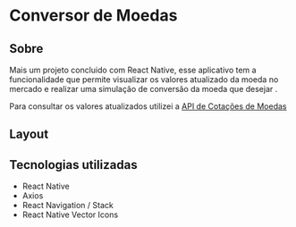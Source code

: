 # Conversor de Moedas

## Sobre
Mais um projeto concluido com React Native, esse aplicativo tem a funcionalidade que permite visualizar os valores atualizado da moeda no mercado e realizar uma simulação de conversão da moeda que desejar
.

Para consultar os valores atualizados utilizei a
[API de Cotações de Moedas](https://docs.awesomeapi.com.br/api-de-moedas)

## Layout 

<!-- ![apresentacao](https://github.com/wagnerSfarias/buscarCEP/blob/main/src/assets/ezgif.com-gif-maker.gif?raw=true=300x534)  -->


## Tecnologias utilizadas
- React Native
- Axios
- React Navigation / Stack
- React Native Vector Icons